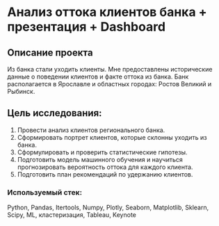 # Анализ оттока клиентов банка + презентация + Dashboard

## Описание проекта

Из банка стали уходить клиенты. Мне предоставлены исторические данные о поведении клиентов и факте оттока из банка. Банк располагается в Ярославле и областных городах: Ростов Великий и Рыбинск.

## Цель исследования:

1. Провести анализ клиентов регионального банка. 
2. Сформировать портрет клиентов, которые склонны уходить из банка. 
3. Сформулировать и проверить статистические гипотезы.
4. Подготовить модель машинного обучения и научиться прогнозировать вероятность оттока для каждого клиента.
5. Подготовить план рекомендаций по удержанию клиентов.

### Используемый стек: 
Python, Pandas, Itertools, Numpy, Plotly, Seaborn, Matplotlib, Sklearn, Scipy, ML, кластеризация, Tableau, Keynote
